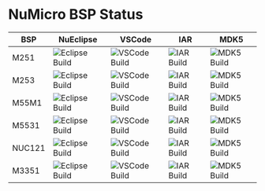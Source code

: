 # NuMicro BSP Status

| BSP     | NuEclipse | VSCode | IAR | MDK5 |
|---------|-----------|--------|-----|------|
| M251    | ![Eclipse Build](https://github.com/wosayttn/Gerrit_NuMicro/actions/workflows/Eclipse.yml/badge.svg?branch=MS70_M251) | ![VSCode Build](https://github.com/wosayttn/Gerrit_NuMicro/actions/workflows/VSCode.yml/badge.svg?branch=MS70_M251) | ![IAR Build](https://github.com/wosayttn/Gerrit_NuMicro/actions/workflows/IAR_SelfHosted.yml/badge.svg?branch=MS70_M251) | ![MDK5 Build](https://github.com/wosayttn/Gerrit_NuMicro/actions/workflows/MDK5.yml/badge.svg?branch=MS70_M251) |
| M253    | ![Eclipse Build](https://github.com/wosayttn/Gerrit_NuMicro/actions/workflows/Eclipse.yml/badge.svg?branch=MS70_M253) | ![VSCode Build](https://github.com/wosayttn/Gerrit_NuMicro/actions/workflows/VSCode.yml/badge.svg?branch=MS70_M253) | ![IAR Build](https://github.com/wosayttn/Gerrit_NuMicro/actions/workflows/IAR_SelfHosted.yml/badge.svg?branch=MS70_M253) | ![MDK5 Build](https://github.com/wosayttn/Gerrit_NuMicro/actions/workflows/MDK5.yml/badge.svg?branch=MS70_M253) |
| M55M1   | ![Eclipse Build](https://github.com/wosayttn/Gerrit_NuMicro/actions/workflows/Eclipse.yml/badge.svg?branch=MS70_M55M1) | ![VSCode Build](https://github.com/wosayttn/Gerrit_NuMicro/actions/workflows/VSCode.yml/badge.svg?branch=MS70_M55M1) | ![IAR Build](https://github.com/wosayttn/Gerrit_NuMicro/actions/workflows/IAR_SelfHosted.yml/badge.svg?branch=MS70_M55M1) | ![MDK5 Build](https://github.com/wosayttn/Gerrit_NuMicro/actions/workflows/MDK5.yml/badge.svg?branch=MS70_M55M1) |
| M5531   | ![Eclipse Build](https://github.com/wosayttn/Gerrit_NuMicro/actions/workflows/Eclipse.yml/badge.svg?branch=MS70_M5531) | ![VSCode Build](https://github.com/wosayttn/Gerrit_NuMicro/actions/workflows/VSCode.yml/badge.svg?branch=MS70_M5531) | ![IAR Build](https://github.com/wosayttn/Gerrit_NuMicro/actions/workflows/IAR_SelfHosted.yml/badge.svg?branch=MS70_M5531) | ![MDK5 Build](https://github.com/wosayttn/Gerrit_NuMicro/actions/workflows/MDK5.yml/badge.svg?branch=MS70_M5531) |
| NUC121  | ![Eclipse Build](https://github.com/wosayttn/Gerrit_NuMicro/actions/workflows/Eclipse.yml/badge.svg?branch=MS70_NUC121) | ![VSCode Build](https://github.com/wosayttn/Gerrit_NuMicro/actions/workflows/VSCode.yml/badge.svg?branch=MS70_NUC121) | ![IAR Build](https://github.com/wosayttn/Gerrit_NuMicro/actions/workflows/IAR_SelfHosted.yml/badge.svg?branch=MS70_NUC121) | ![MDK5 Build](https://github.com/wosayttn/Gerrit_NuMicro/actions/workflows/MDK5.yml/badge.svg?branch=MS70_NUC121) |
| M3351   | ![Eclipse Build](https://github.com/wosayttn/Gerrit_NuMicro/actions/workflows/Eclipse.yml/badge.svg?branch=M3351_master) | ![VSCode Build](https://github.com/wosayttn/Gerrit_NuMicro/actions/workflows/VSCode.yml/badge.svg?branch=M3351_master) | ![IAR Build](https://github.com/wosayttn/Gerrit_NuMicro/actions/workflows/IAR_SelfHosted.yml/badge.svg?branch=M3351_master) | ![MDK5 Build](https://github.com/wosayttn/Gerrit_NuMicro/actions/workflows/MDK5.yml/badge.svg?branch=M3351_master) |
